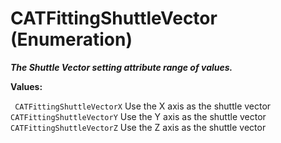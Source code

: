 # CATFittingShuttleVector (Enumeration)

**_The Shuttle Vector setting attribute range of values._**

**Values:**

` CATFittingShuttleVectorX`      Use the X axis as the shuttle vector
` CATFittingShuttleVectorY`      Use the Y axis as the shuttle vector
` CATFittingShuttleVectorZ`      Use the Z axis as the shuttle vector